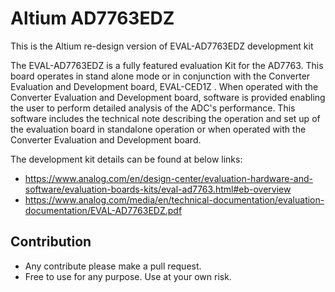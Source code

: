 # Altium AD7763EDZ
 This is the Altium re-design version of EVAL-AD7763EDZ development kit

The EVAL-AD7763EDZ is a fully featured evaluation Kit for the AD7763. This board operates in stand alone mode or in conjunction with the Converter Evaluation and Development board, EVAL-CED1Z . When operated with the Converter Evaluation and Development board, software is provided enabling the user to perform detailed analysis of the ADC's performance. This software includes the technical note describing the operation and set up of the evaluation board in standalone operation or when operated with the Converter Evaluation and Development board.

The development kit details can be found at below links:
- https://www.analog.com/en/design-center/evaluation-hardware-and-software/evaluation-boards-kits/eval-ad7763.html#eb-overview
- https://www.analog.com/media/en/technical-documentation/evaluation-documentation/EVAL-AD7763EDZ.pdf

## Contribution

- Any contribute please make a pull request.
- Free to use for any purpose. Use at your own risk.
